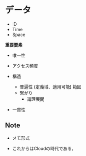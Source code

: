 # データ

* ID
* Time
* Space

**重要要素**
* 唯一性
* アクセス頻度
* 構造
    * 普遍性  (定義域、適用可能) 範囲
    * 繋がり
        * 論理展開

* 一貫性

## Note

* メモ形式

* これからはCloudの時代である。

